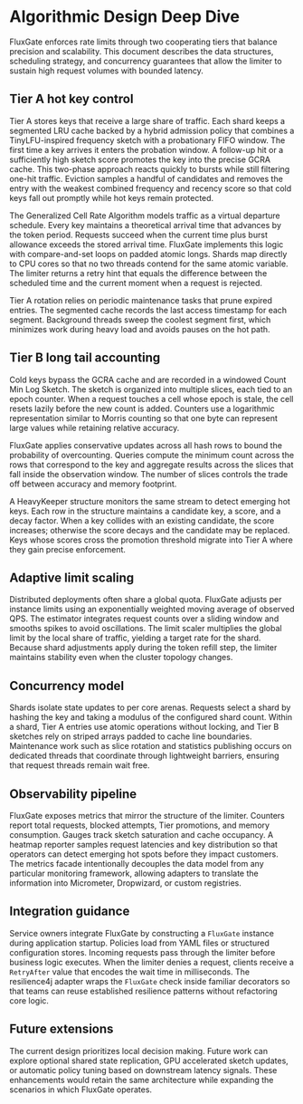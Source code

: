 # Algorithmic Design Deep Dive

FluxGate enforces rate limits through two cooperating tiers that balance precision and scalability. This document describes the data structures, scheduling strategy, and concurrency guarantees that allow the limiter to sustain high request volumes with bounded latency.

## Tier A hot key control

Tier A stores keys that receive a large share of traffic. Each shard keeps a segmented LRU cache backed by a hybrid admission policy that combines a TinyLFU-inspired frequency sketch with a probationary FIFO window. The first time a key arrives it enters the probation window. A follow-up hit or a sufficiently high sketch score promotes the key into the precise GCRA cache. This two-phase approach reacts quickly to bursts while still filtering one-hit traffic. Eviction samples a handful of candidates and removes the entry with the weakest combined frequency and recency score so that cold keys fall out promptly while hot keys remain protected.

The Generalized Cell Rate Algorithm models traffic as a virtual departure schedule. Every key maintains a theoretical arrival time that advances by the token period. Requests succeed when the current time plus burst allowance exceeds the stored arrival time. FluxGate implements this logic with compare-and-set loops on padded atomic longs. Shards map directly to CPU cores so that no two threads contend for the same atomic variable. The limiter returns a retry hint that equals the difference between the scheduled time and the current moment when a request is rejected.

Tier A rotation relies on periodic maintenance tasks that prune expired entries. The segmented cache records the last access timestamp for each segment. Background threads sweep the coolest segment first, which minimizes work during heavy load and avoids pauses on the hot path.

## Tier B long tail accounting

Cold keys bypass the GCRA cache and are recorded in a windowed Count Min Log Sketch. The sketch is organized into multiple slices, each tied to an epoch counter. When a request touches a cell whose epoch is stale, the cell resets lazily before the new count is added. Counters use a logarithmic representation similar to Morris counting so that one byte can represent large values while retaining relative accuracy.

FluxGate applies conservative updates across all hash rows to bound the probability of overcounting. Queries compute the minimum count across the rows that correspond to the key and aggregate results across the slices that fall inside the observation window. The number of slices controls the trade off between accuracy and memory footprint.

A HeavyKeeper structure monitors the same stream to detect emerging hot keys. Each row in the structure maintains a candidate key, a score, and a decay factor. When a key collides with an existing candidate, the score increases; otherwise the score decays and the candidate may be replaced. Keys whose scores cross the promotion threshold migrate into Tier A where they gain precise enforcement.

## Adaptive limit scaling

Distributed deployments often share a global quota. FluxGate adjusts per instance limits using an exponentially weighted moving average of observed QPS. The estimator integrates request counts over a sliding window and smooths spikes to avoid oscillations. The limit scaler multiplies the global limit by the local share of traffic, yielding a target rate for the shard. Because shard adjustments apply during the token refill step, the limiter maintains stability even when the cluster topology changes.

## Concurrency model

Shards isolate state updates to per core arenas. Requests select a shard by hashing the key and taking a modulus of the configured shard count. Within a shard, Tier A entries use atomic operations without locking, and Tier B sketches rely on striped arrays padded to cache line boundaries. Maintenance work such as slice rotation and statistics publishing occurs on dedicated threads that coordinate through lightweight barriers, ensuring that request threads remain wait free.

## Observability pipeline

FluxGate exposes metrics that mirror the structure of the limiter. Counters report total requests, blocked attempts, Tier promotions, and memory consumption. Gauges track sketch saturation and cache occupancy. A heatmap reporter samples request latencies and key distribution so that operators can detect emerging hot spots before they impact customers. The metrics facade intentionally decouples the data model from any particular monitoring framework, allowing adapters to translate the information into Micrometer, Dropwizard, or custom registries.

## Integration guidance

Service owners integrate FluxGate by constructing a `FluxGate` instance during application startup. Policies load from YAML files or structured configuration stores. Incoming requests pass through the limiter before business logic executes. When the limiter denies a request, clients receive a `RetryAfter` value that encodes the wait time in milliseconds. The resilience4j adapter wraps the `FluxGate` check inside familiar decorators so that teams can reuse established resilience patterns without refactoring core logic.

## Future extensions

The current design prioritizes local decision making. Future work can explore optional shared state replication, GPU accelerated sketch updates, or automatic policy tuning based on downstream latency signals. These enhancements would retain the same architecture while expanding the scenarios in which FluxGate operates.
